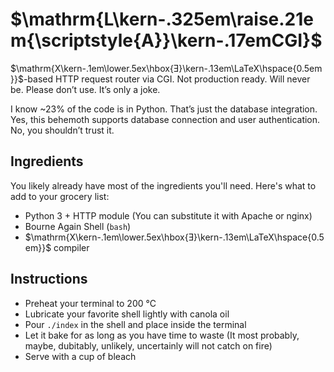 # $\mathrm{L\kern-.325em\raise.21em{\scriptstyle{A}}\kern-.17emCGI}$

$\mathrm{X\kern-.1em\lower.5ex\hbox{Ǝ}\kern-.13em\LaTeX\hspace{0.5em}}$-based
HTTP request router via CGI. Not production ready. Will never be. Please don’t
use. It’s only a joke.

I know ~23% of the code is in Python. That’s just the database integration. Yes,
this behemoth supports database connection and user authentication. No, you
shouldn’t trust it.

## Ingredients

You likely already have most of the ingredients you'll need. Here's what to add
to your grocery list:

- Python 3 + HTTP module (You can substitute it with Apache or nginx)
- Bourne Again Shell (`bash`)
- $\mathrm{X\kern-.1em\lower.5ex\hbox{Ǝ}\kern-.13em\LaTeX\hspace{0.5em}}$
  compiler

## Instructions

- Preheat your terminal to 200 °C
- Lubricate your favorite shell lightly with canola oil
- Pour `./index` in the shell and place inside the terminal
- Let it bake for as long as you have time to waste (It most probably, maybe,
  dubitably, unlikely, uncertainly will not catch on fire)
- Serve with a cup of bleach
